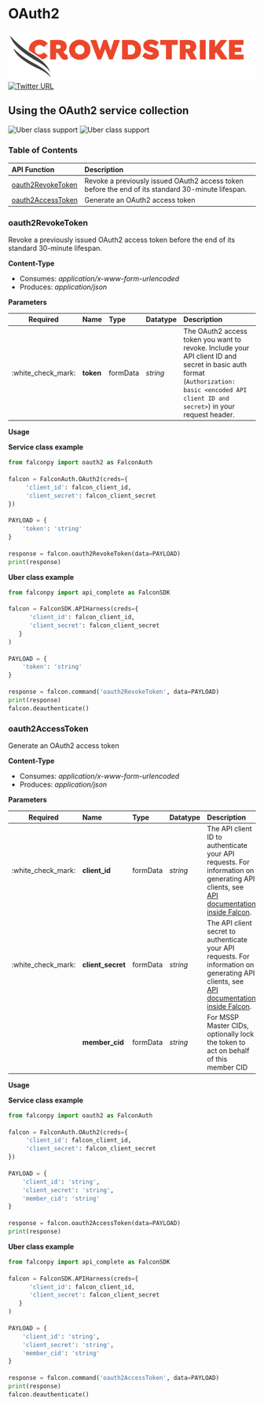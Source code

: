 # OAuth2

![CrowdStrike Falcon](https://raw.githubusercontent.com/CrowdStrike/falconpy/main/docs/asset/cs-logo.png) [![Twitter URL](https://img.shields.io/twitter/url?label=Follow%20%40CrowdStrike&style=social&url=https%3A%2F%2Ftwitter.com%2FCrowdStrike)](https://twitter.com/CrowdStrike)

## Using the OAuth2 service collection

![Uber class support](https://img.shields.io/badge/Uber%20class%20support-%E2%9C%93%20Yes-green.svg) ![Uber class support](https://img.shields.io/badge/Service%20class%20support-%E2%9C%93%20Yes-green.svg)

### Table of Contents

| API Function | Description |
| :--- | :--- |
| [oauth2RevokeToken](oauth2.md#oauth2revoketoken) | Revoke a previously issued OAuth2 access token before the end of its standard 30-minute lifespan. |
| [oauth2AccessToken](oauth2.md#oauth2accesstoken) | Generate an OAuth2 access token |

### oauth2RevokeToken

Revoke a previously issued OAuth2 access token before the end of its standard 30-minute lifespan.

**Content-Type**

* Consumes: _application/x-www-form-urlencoded_
* Produces: _application/json_

**Parameters**

| Required | Name | Type | Datatype | Description |
| :---: | :--- | :--- | :--- | :--- |
| :white\_check\_mark: | **token** | formData | _string_ | The OAuth2 access token you want to revoke.  Include your API client ID and secret in basic auth format \(`Authorization: basic <encoded API client ID and secret>`\) in your request header. |

**Usage**

**Service class example**

```python
from falconpy import oauth2 as FalconAuth

falcon = FalconAuth.OAuth2(creds={
     'client_id': falcon_client_id,
     'client_secret': falcon_client_secret
})

PAYLOAD = {
    'token': 'string'
}

response = falcon.oauth2RevokeToken(data=PAYLOAD)
print(response)
```

**Uber class example**

```python
from falconpy import api_complete as FalconSDK

falcon = FalconSDK.APIHarness(creds={
      'client_id': falcon_client_id,
      'client_secret': falcon_client_secret
   }
)

PAYLOAD = {
    'token': 'string'
}

response = falcon.command('oauth2RevokeToken', data=PAYLOAD)
print(response)
falcon.deauthenticate()
```

### oauth2AccessToken

Generate an OAuth2 access token

**Content-Type**

* Consumes: _application/x-www-form-urlencoded_
* Produces: _application/json_

**Parameters**

| Required | Name | Type | Datatype | Description |
| :---: | :--- | :--- | :--- | :--- |
| :white\_check\_mark: | **client\_id** | formData | _string_ | The API client ID to authenticate your API requests. For information on generating API clients, see [API documentation inside Falcon](https://falcon.crowdstrike.com/support/documentation/1/crowdstrike-api-introduction-for-developers). |
| :white\_check\_mark: | **client\_secret** | formData | _string_ | The API client secret to authenticate your API requests. For information on generating API clients, see [API documentation inside Falcon](https://falcon.crowdstrike.com/support/documentation/1/crowdstrike-api-introduction-for-developers). |
|  | **member\_cid** | formData | _string_ | For MSSP Master CIDs, optionally lock the token to act on behalf of this member CID |

**Usage**

**Service class example**

```python
from falconpy import oauth2 as FalconAuth

falcon = FalconAuth.OAuth2(creds={
     'client_id': falcon_client_id,
     'client_secret': falcon_client_secret
})

PAYLOAD = {
    'client_id': 'string',
    'client_secret': 'string',
    'member_cid': 'string'
}

response = falcon.oauth2AccessToken(data=PAYLOAD)
print(response)
```

**Uber class example**

```python
from falconpy import api_complete as FalconSDK

falcon = FalconSDK.APIHarness(creds={
      'client_id': falcon_client_id,
      'client_secret': falcon_client_secret
   }
)

PAYLOAD = {
    'client_id': 'string',
    'client_secret': 'string',
    'member_cid': 'string'
}

response = falcon.command('oauth2AccessToken', data=PAYLOAD)
print(response)
falcon.deauthenticate()
```

